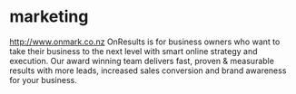 marketing
=========

http://www.onmark.co.nz OnResults is for business owners who want to take their business to the next level with smart online strategy and execution.  Our award winning team delivers fast, proven &amp; measurable results with more leads, increased sales conversion and brand awareness for your business.